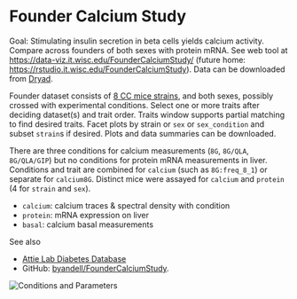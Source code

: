 # Founder Calcium Study

Goal: Stimulating insulin secretion in beta cells yields calcium activity. Compare across
founders of both sexes with protein mRNA. See web tool at
<https://data-viz.it.wisc.edu/FounderCalciumStudy/>
(future home: <https://rstudio.it.wisc.edu/FounderCalciumStudy>).
Data can be downloaded from [Dryad](https://datadryad.org/stash/dataset/doi:10.5061/dryad.j0zpc86jc).

Founder dataset consists of [8 CC mice strains](https://www.jax.org/news-and-insights/2009/april/the-collaborative-cross-a-powerful-systems-genetics-tool), and both sexes, possibly crossed with experimental conditions. Select one or more traits after deciding dataset(s) and trait order. Traits window supports partial matching to find desired traits. Facet plots by strain or `sex` or `sex_condition` and subset `strain`s if desired. Plots and data summaries can be downloaded.

There are three conditions for calcium measurements (`8G`, `8G/QLA`, `8G/QLA/GIP`)
but no conditions for protein mRNA measurements in liver.
Conditions and trait are combined for `calcium` (such as `8G:freq_8_1`) or separate for `calcium8G`.
Distinct mice were assayed for `calcium` and `protein` (4 for `strain` and `sex`).

- `calcium`: calcium traces & spectral density with condition
- `protein`: mRNA expression on liver
- `basal`: calcium basal measurements

See also 

- [Attie Lab Diabetes Database](http://diabetes.wisc.edu/)
- GitHub: [byandell/FounderCalciumStudy](https://github.com/byandell/FounderCalciumStudy).

![](https://github.com/byandell/FounderCalciumStudy/blob/main/resource_figure.png?raw=true "Conditions and Parameters")
